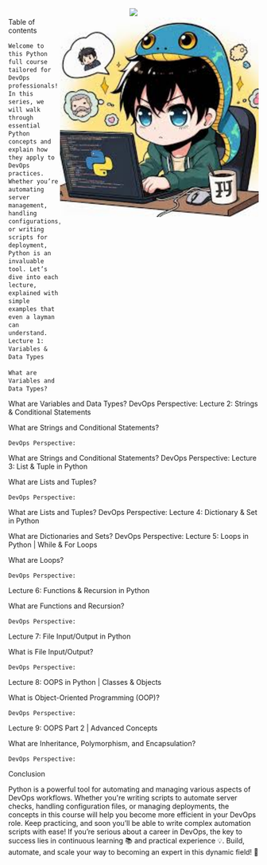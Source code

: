 <div align="center"> <img src="https://github.com/Tks-Devops/python-zero-to-hero/blob/main/Blue And Yellow Modern Cybersecurity Specialist LinkedIn Banner.png"> </div>
<img align="right" alt="Coding" width="400" src="python.jpg">
Table of contents

    Welcome to this Python full course tailored for DevOps professionals! In this series, we will walk through essential Python concepts and explain how they apply to DevOps practices. Whether you’re automating server management, handling configurations, or writing scripts for deployment, Python is an invaluable tool. Let’s dive into each lecture, explained with simple examples that even a layman can understand.
    Lecture 1: Variables & Data Types

    What are Variables and Data Types?

What are Variables and Data Types?
DevOps Perspective:
Lecture 2: Strings & Conditional Statements

What are Strings and Conditional Statements?

    DevOps Perspective:

What are Strings and Conditional Statements?
DevOps Perspective:
Lecture 3: List & Tuple in Python

What are Lists and Tuples?

    DevOps Perspective:

What are Lists and Tuples?
DevOps Perspective:
Lecture 4: Dictionary & Set in Python

What are Dictionaries and Sets?
DevOps Perspective:
Lecture 5: Loops in Python | While & For Loops

What are Loops?

    DevOps Perspective:

Lecture 6: Functions & Recursion in Python

What are Functions and Recursion?

    DevOps Perspective:

Lecture 7: File Input/Output in Python

What is File Input/Output?

    DevOps Perspective:

Lecture 8: OOPS in Python | Classes & Objects

What is Object-Oriented Programming (OOP)?

    DevOps Perspective:

Lecture 9: OOPS Part 2 | Advanced Concepts

What are Inheritance, Polymorphism, and Encapsulation?

    DevOps Perspective:

Conclusion

Python is a powerful tool for automating and managing various aspects of DevOps workflows. Whether you're writing scripts to automate server checks, handling configuration files, or managing deployments, the concepts in this course will help you become more efficient in your DevOps role. Keep practicing, and soon you’ll be able to write complex automation scripts with ease!
If you’re serious about a career in DevOps, the key to success lies in continuous learning 📚 and practical experience 💡. Build, automate, and scale your way to becoming an expert in this dynamic field! 🚀


